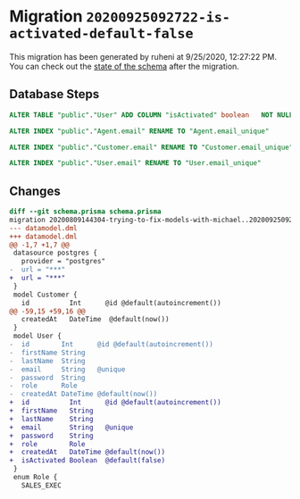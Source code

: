 # Migration `20200925092722-is-activated-default-false`

This migration has been generated by ruheni at 9/25/2020, 12:27:22 PM.
You can check out the [state of the schema](./schema.prisma) after the migration.

## Database Steps

```sql
ALTER TABLE "public"."User" ADD COLUMN "isActivated" boolean   NOT NULL DEFAULT false

ALTER INDEX "public"."Agent.email" RENAME TO "Agent.email_unique"

ALTER INDEX "public"."Customer.email" RENAME TO "Customer.email_unique"

ALTER INDEX "public"."User.email" RENAME TO "User.email_unique"
```

## Changes

```diff
diff --git schema.prisma schema.prisma
migration 20200809144304-trying-to-fix-models-with-michael..20200925092722-is-activated-default-false
--- datamodel.dml
+++ datamodel.dml
@@ -1,7 +1,7 @@
 datasource postgres {
   provider = "postgres"
-  url = "***"
+  url = "***"
 }
 model Customer {
   id          Int      @id @default(autoincrement())
@@ -59,15 +59,16 @@
   createdAt   DateTime  @default(now())
 }
 model User {
-  id        Int      @id @default(autoincrement())
-  firstName String
-  lastName  String
-  email     String   @unique
-  password  String
-  role      Role
-  createdAt DateTime @default(now())
+  id          Int      @id @default(autoincrement())
+  firstName   String
+  lastName    String
+  email       String   @unique
+  password    String
+  role        Role
+  createdAt   DateTime @default(now())
+  isActivated Boolean  @default(false)
 }
 enum Role {
   SALES_EXEC
```


